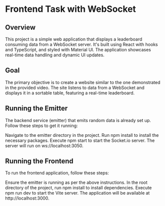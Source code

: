 # Frontend Task with WebSocket

## Overview

This project is a simple web application that displays a leaderboard consuming data from a WebSocket server. It's built using React with hooks and TypeScript, and styled with Material UI. The application showcases real-time data handling and dynamic UI updates.

## Goal

The primary objective is to create a website similar to the one demonstrated in the provided video. The site listens to data from a WebSocket and displays it in a sortable table, featuring a real-time leaderboard.

## Running the Emitter

The backend service (emitter) that emits random data is already set up. Follow these steps to get it running:

Navigate to the emitter directory in the project.
Run npm install to install the necessary packages.
Execute npm start to start the Socket.io server.
The server will run on ws://localhost:3050.

## Running the Frontend

To run the frontend application, follow these steps:

Ensure the emitter is running as per the above instructions.
In the root directory of the project, run npm install to install dependencies.
Execute npm run dev to start the Vite server.
The application will be available at http://localhost:3000.
